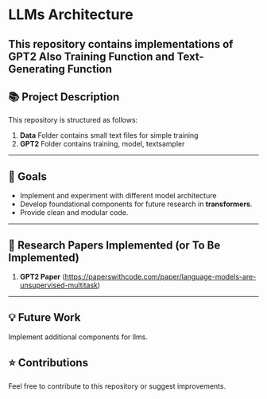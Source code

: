 # LLMs Architecture 

This repository contains implementations of **GPT2** 
Also Training Function and Text-Generating Function 
---

## 📚 Project Description  

This repository is structured as follows:
1. **Data** Folder contains small text files for simple training 
2. **GPT2** Folder contains training, model, textsampler 

---

## 🚀 Goals  
- Implement and experiment with different model architecture 
- Develop foundational components for future research in **transformers**.
- Provide clean and modular code.

---

## 📝 Research Papers Implemented (or To Be Implemented)
1. **GPT2 Paper** (https://paperswithcode.com/paper/language-models-are-unsupervised-multitask)

---

## 💡 Future Work  
Implement additional components for llms.

## ⭐ Contributions
Feel free to contribute to this repository or suggest improvements.